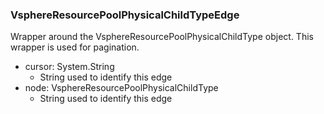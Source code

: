 ### VsphereResourcePoolPhysicalChildTypeEdge
Wrapper around the VsphereResourcePoolPhysicalChildType object. This wrapper is used for pagination.

- cursor: System.String
  - String used to identify this edge
- node: VsphereResourcePoolPhysicalChildType
  - String used to identify this edge

